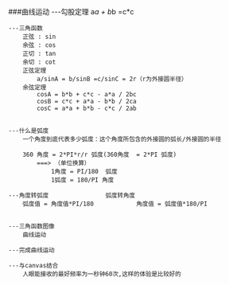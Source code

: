 ###曲线运动
	---勾股定理
			a*a + b*b =c*c
			
	---三角函数
		正弦 : sin
		余弦 : cos
		正切 : tan
		余切 : cot
		正弦定理
			a/sinA = b/sinB =c/sinC = 2r（r为外接圆半径）
		余弦定理
			cosA = b*b + c*c - a*a / 2bc
			cosB = c*c + a*a - b*b / 2ca
			cosC = a*a + b*b - c*c / 2ab
				
	
	---什么是弧度	
		一个角度到底代表多少弧度：这个角度所包含的外接圆的弧长/外接圆的半径
		
		360 角度 = 2*PI*r/r 弧度(360角度  = 2*PI 弧度)   		
			===> （单位换算）
				1角度 = PI/180  弧度 
				1弧度 = 180/PI 角度
			
	---角度转弧度				弧度转角度
		弧度值 = 角度值*PI/180			角度值 = 弧度值*180/PI
			
									   
	---三角函数图像
		曲线运动
		
	---完成曲线运动
	
	---与canvas结合
		人眼能接收的最好频率为一秒钟60次,这样的体验是比较好的
	
		
		
		